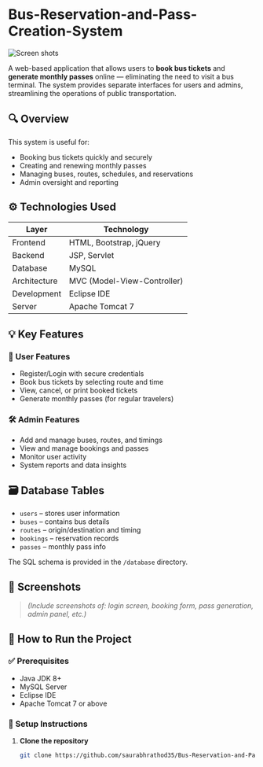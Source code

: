 #  Bus-Reservation-and-Pass-Creation-System
![Screen shots](https://cloud.githubusercontent.com/assets/22594110/24895423/2a5eaa08-1e45-11e7-8cd3-3f5d51cf54da.gif)

A web-based application that allows users to **book bus tickets** and **generate monthly passes** online — eliminating the need to visit a bus terminal. The system provides separate interfaces for users and admins, streamlining the operations of public transportation.

## 🔍 Overview

This system is useful for:
- Booking bus tickets quickly and securely
- Creating and renewing monthly passes
- Managing buses, routes, schedules, and reservations
- Admin oversight and reporting

## ⚙️ Technologies Used

| Layer         | Technology                |
|---------------|---------------------------|
| Frontend      | HTML, Bootstrap, jQuery   |
| Backend       | JSP, Servlet              |
| Database      | MySQL                     |
| Architecture  | MVC (Model-View-Controller) |
| Development   | Eclipse IDE               |
| Server        | Apache Tomcat 7           |

## 💡 Key Features

### 👤 User Features
- Register/Login with secure credentials
- Book bus tickets by selecting route and time
- View, cancel, or print booked tickets
- Generate monthly passes (for regular travelers)

### 🛠️ Admin Features
- Add and manage buses, routes, and timings
- View and manage bookings and passes
- Monitor user activity
- System reports and data insights

## 🗃️ Database Tables

- `users` – stores user information
- `buses` – contains bus details
- `routes` – origin/destination and timing
- `bookings` – reservation records
- `passes` – monthly pass info

The SQL schema is provided in the `/database` directory.

## 📸 Screenshots

> *(Include screenshots of: login screen, booking form, pass generation, admin panel, etc.)*

## 🚀 How to Run the Project

### ✅ Prerequisites

- Java JDK 8+
- MySQL Server
- Eclipse IDE
- Apache Tomcat 7 or above

### 🔧 Setup Instructions

1. **Clone the repository**
   ```bash
   git clone https://github.com/saurabhrathod35/Bus-Reservation-and-Pass-Creation-System.git
